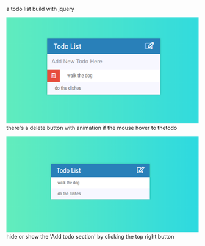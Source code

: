 a todo list build with jquery

![image](https://github.com/oldriverno1/todo-list/blob/master/demo_2.png)
there's a delete button with animation if the mouse hover to thetodo


![image](https://github.com/oldriverno1/todo-list/blob/master/demo.png)
hide or show the 'Add todo section' by clicking the top right button
